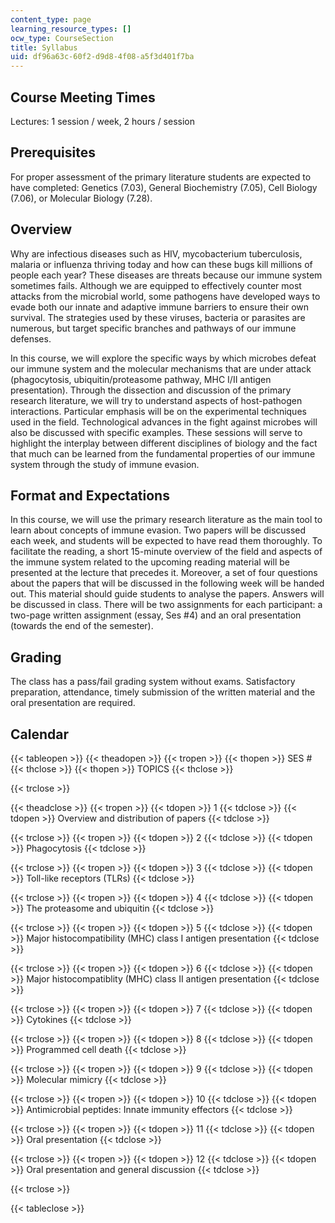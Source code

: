 ```yaml
---
content_type: page
learning_resource_types: []
ocw_type: CourseSection
title: Syllabus
uid: df96a63c-60f2-d9d8-4f08-a5f3d401f7ba
---
```


Course Meeting Times
--------------------

Lectures: 1 session / week, 2 hours / session

Prerequisites
-------------

For proper assessment of the primary literature students are expected to have completed: Genetics (7.03), General Biochemistry (7.05), Cell Biology (7.06), or Molecular Biology (7.28).

Overview
--------

Why are infectious diseases such as HIV, mycobacterium tuberculosis, malaria or influenza thriving today and how can these bugs kill millions of people each year? These diseases are threats because our immune system sometimes fails. Although we are equipped to effectively counter most attacks from the microbial world, some pathogens have developed ways to evade both our innate and adaptive immune barriers to ensure their own survival. The strategies used by these viruses, bacteria or parasites are numerous, but target specific branches and pathways of our immune defenses.

In this course, we will explore the specific ways by which microbes defeat our immune system and the molecular mechanisms that are under attack (phagocytosis, ubiquitin/proteasome pathway, MHC I/II antigen presentation). Through the dissection and discussion of the primary research literature, we will try to understand aspects of host-pathogen interactions. Particular emphasis will be on the experimental techniques used in the field. Technological advances in the fight against microbes will also be discussed with specific examples. These sessions will serve to highlight the interplay between different disciplines of biology and the fact that much can be learned from the fundamental properties of our immune system through the study of immune evasion.

Format and Expectations
-----------------------

In this course, we will use the primary research literature as the main tool to learn about concepts of immune evasion. Two papers will be discussed each week, and students will be expected to have read them thoroughly. To facilitate the reading, a short 15-minute overview of the field and aspects of the immune system related to the upcoming reading material will be presented at the lecture that precedes it. Moreover, a set of four questions about the papers that will be discussed in the following week will be handed out. This material should guide students to analyse the papers. Answers will be discussed in class. There will be two assignments for each participant: a two-page written assignment (essay, Ses #4) and an oral presentation (towards the end of the semester).

Grading
-------

The class has a pass/fail grading system without exams. Satisfactory preparation, attendance, timely submission of the written material and the oral presentation are required.

Calendar
--------

{{< tableopen >}}
{{< theadopen >}}
{{< tropen >}}
{{< thopen >}}
SES #
{{< thclose >}}
{{< thopen >}}
TOPICS
{{< thclose >}}

{{< trclose >}}

{{< theadclose >}}
{{< tropen >}}
{{< tdopen >}}
1
{{< tdclose >}}
{{< tdopen >}}
Overview and distribution of papers
{{< tdclose >}}

{{< trclose >}}
{{< tropen >}}
{{< tdopen >}}
2
{{< tdclose >}}
{{< tdopen >}}
Phagocytosis
{{< tdclose >}}

{{< trclose >}}
{{< tropen >}}
{{< tdopen >}}
3
{{< tdclose >}}
{{< tdopen >}}
Toll-like receptors (TLRs)
{{< tdclose >}}

{{< trclose >}}
{{< tropen >}}
{{< tdopen >}}
4
{{< tdclose >}}
{{< tdopen >}}
The proteasome and ubiquitin
{{< tdclose >}}

{{< trclose >}}
{{< tropen >}}
{{< tdopen >}}
5
{{< tdclose >}}
{{< tdopen >}}
Major histocompatibility (MHC) class I antigen presentation
{{< tdclose >}}

{{< trclose >}}
{{< tropen >}}
{{< tdopen >}}
6
{{< tdclose >}}
{{< tdopen >}}
Major histocompatiblity (MHC) class II antigen presentation
{{< tdclose >}}

{{< trclose >}}
{{< tropen >}}
{{< tdopen >}}
7
{{< tdclose >}}
{{< tdopen >}}
Cytokines
{{< tdclose >}}

{{< trclose >}}
{{< tropen >}}
{{< tdopen >}}
8
{{< tdclose >}}
{{< tdopen >}}
Programmed cell death
{{< tdclose >}}

{{< trclose >}}
{{< tropen >}}
{{< tdopen >}}
9
{{< tdclose >}}
{{< tdopen >}}
Molecular mimicry
{{< tdclose >}}

{{< trclose >}}
{{< tropen >}}
{{< tdopen >}}
10
{{< tdclose >}}
{{< tdopen >}}
Antimicrobial peptides: Innate immunity effectors
{{< tdclose >}}

{{< trclose >}}
{{< tropen >}}
{{< tdopen >}}
11
{{< tdclose >}}
{{< tdopen >}}
Oral presentation
{{< tdclose >}}

{{< trclose >}}
{{< tropen >}}
{{< tdopen >}}
12
{{< tdclose >}}
{{< tdopen >}}
Oral presentation and general discussion
{{< tdclose >}}

{{< trclose >}}

{{< tableclose >}}
